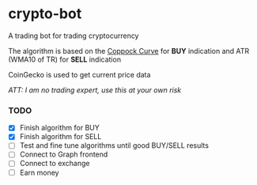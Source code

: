 # crypto-bot

A trading bot for trading cryptocurrency

The algorithm is based on the <a href="https://en.wikipedia.org/wiki/Coppock_curve" target="_blank">Coppock Curve</a> for **BUY** indication and ATR (WMA10 of TR) for **SELL** indication

CoinGecko is used to get current price data

_ATT: I am no trading expert, use this at your own risk_

### TODO
- [x] Finish algorithm for BUY
- [X] Finish algorithm for SELL
- [ ] Test and fine tune algorithms until good BUY/SELL results
- [ ] Connect to Graph frontend
- [ ] Connect to exchange
- [ ] Earn money
